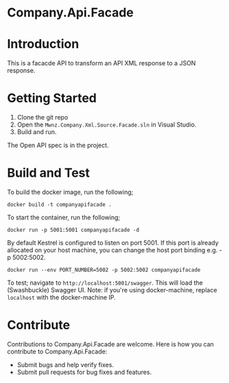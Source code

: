 # Company.Api.Facade

# Introduction 

This is a facacde API to transform an API XML response to a JSON response. 

# Getting Started

1. Clone the git repo
2. Open the `Mwnz.Company.Xml.Source.Facade.sln` in Visual Studio.
3. Build and run.

The Open API spec is in the project.

# Build and Test

To build the docker image, run the following;
```
docker build -t companyapifacade .
```

To start the container, run the following;
```
docker run -p 5001:5001 companyapifacade -d
```

By default Kestrel is configured to listen on port 5001. If this port is already allocated on your host machine, you can change the host port binding e.g. -p 5002:5002.
```
docker run --env PORT_NUMBER=5002 -p 5002:5002 companyapifacade
```

To test; navigate to `http://localhost:5001/swagger`. This will load the (Swashbuckle) Swagger UI. Note: if you're using docker-machine, replace `localhost` with the docker-machine IP.


# Contribute

Contributions to Company.Api.Facade are welcome. Here is how you can contribute to Company.Api.Facade:

* Submit bugs and help verify fixes.
* Submit pull requests for bug fixes and features.
